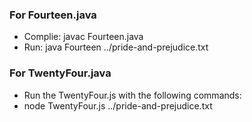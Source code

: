 ### For Fourteen.java
- Complie: javac Fourteen.java
- Run: java Fourteen ../pride-and-prejudice.txt

### For TwentyFour.java
- Run the TwentyFour.js with the following commands:
- node TwentyFour.js ../pride-and-prejudice.txt

